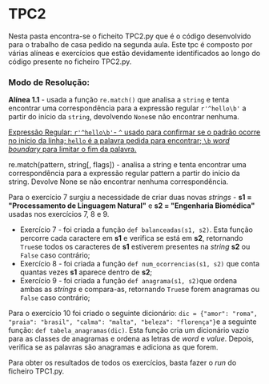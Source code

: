 # TPC2

Nesta pasta encontra-se o ficheito TPC2.py que é o código desenvolvido para o trabalho de casa pedido na segunda aula. 
Este tpc é composto por várias alíneas e exercícios que estão devidamente identificados ao longo do código presente no ficheiro TPC2.py.

### Modo de Resolução:
**Alínea 1.1** - usada a função ```re.match()``` que analisa a ```string``` e tenta encontrar uma correspondência para a expressão regular ```r'^hello\b'``` a partir do início da ```string```, devolvendo ```None```se não encontrar nenhuma. 

<ins>Expressão Regular:<ins> ```r'^hello\b'```- ```^``` usado para confirmar se o padrão ocorre no início da linha; ```hello``` é a palavra pedida para encontrar; ```\b``` *word boundary* para limitar o fim da palavra. 

re.match(pattern, string[, flags]) - analisa a string e tenta encontrar uma correspondência para a expressão regular pattern a partir do início da string. Devolve None se não encontrar nenhuma correspondência.

Para o exercício 7 surgiu a necessidade de criar duas novas *strings* - **s1 = "Processamento de Linguagem Natural"** e **s2 = "Engenharia Biomédica"** usadas nos exercícios 7, 8 e 9.

- Exercício 7 - foi criada a função ```def balanceadas(s1, s2)```. Esta função percorre cada caractere em **s1** e verifica se está em **s2**, retornando ```True```se todos os caracteres de **s1** estiverem presentes na *string* **s2** ou ```False``` caso contrário;
- Exercício 8 - foi criada a função ```def num_ocorrencias(s1, s2)``` que conta quantas vezes **s1** aparece dentro de **s2**;
- Exercício 9 - foi criada a função ```def anagrama(s1, s2)```que ordena ambas as *strings* e compara-as, retornando ```True```se forem anagramas ou ```False``` caso contrário;

Para o exercício 10 foi criado o seguinte dicionário: ```dic = {"amor": "roma", "praia": "brasil", "calma": "malta", "beleza": "florença"}```e a seguinte função: ```def tabela_anagramas(dic)```.  Esta função cria um dicionário vazio para as classes de anagramas e ordena as letras de *word* e *value*. Depois, verifica se as palavras são anagramas e adiciona as que forem.

Para obter os resultados de todos os exercícios, basta fazer o *run* do ficheiro TPC1.py.
